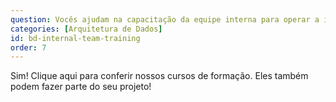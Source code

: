 ```yaml
---
question: Vocês ajudam na capacitação da equipe interna para operar a infraestrutura?
categories: [Arquitetura de Dados]
id: bd-internal-team-training
order: 7
---
```


Sim! Clique aqui para conferir nossos cursos de formação. Eles também podem fazer parte do seu projeto!
